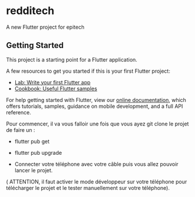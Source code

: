 # redditech

A new Flutter project for epitech

## Getting Started

This project is a starting point for a Flutter application.

A few resources to get you started if this is your first Flutter project:

- [Lab: Write your first Flutter app](https://flutter.dev/docs/get-started/codelab)
- [Cookbook: Useful Flutter samples](https://flutter.dev/docs/cookbook)

For help getting started with Flutter, view our
[online documentation](https://flutter.dev/docs), which offers tutorials,
samples, guidance on mobile development, and a full API reference.


Pour commencer, il va vous falloir une fois que vous ayez git clone le projet de faire un :

- flutter pub get

- flutter pub upgrade

- Connecter votre téléphone avec votre câble puis vous allez pouvoir lancer le projet. 

( ATTENTION, il faut activer le mode développeur sur votre téléphone pour télécharger le projet
 et le tester manuellement sur votre téléphone).
